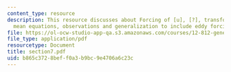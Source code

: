 ```yaml
---
content_type: resource
description: This resource discusses about Forcing of [u], [?], transformed eulerian
  mean equations, observations and generalization to include eddy forcing of condensation.
file: https://ol-ocw-studio-app-qa.s3.amazonaws.com/courses/12-812-general-circulation-of-the-earths-atmosphere-fall-2005/b865c3728beff0a3b9bc9e4706a6c23c_section7.pdf
file_type: application/pdf
resourcetype: Document
title: section7.pdf
uid: b865c372-8bef-f0a3-b9bc-9e4706a6c23c
---
```

